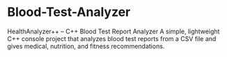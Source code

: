 # Blood-Test-Analyzer
HealthAnalyzer++ – C++ Blood Test Report Analyzer A simple, lightweight C++ console project that analyzes blood test reports from a CSV file and gives medical, nutrition, and fitness recommendations.
